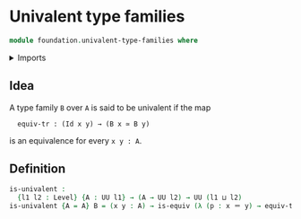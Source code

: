 # Univalent type families

```agda
module foundation.univalent-type-families where
```

<details><summary>Imports</summary>

```agda
open import foundation.identity-types
open import foundation.universe-levels

open import foundation-core.equivalences
```

</details>

## Idea

A type family `B` over `A` is said to be univalent if the map

```text
  equiv-tr : (Id x y) → (B x ≃ B y)
```

is an equivalence for every `x y : A`.

## Definition

```agda
is-univalent :
  {l1 l2 : Level} {A : UU l1} → (A → UU l2) → UU (l1 ⊔ l2)
is-univalent {A = A} B = (x y : A) → is-equiv (λ (p : x ＝ y) → equiv-tr B p)
```
